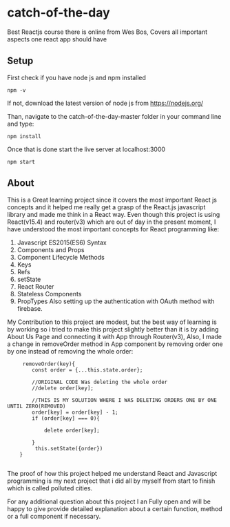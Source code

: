 # catch-of-the-day
Best Reactjs course there is online from Wes Bos, Covers all important aspects one react app should have

## Setup
First check if you have node js and npm installed
```
npm -v
```
If not, download the latest version of node js from https://nodejs.org/

Than, navigate to the catch-of-the-day-master folder in your command line and type:
```
npm install
```
Once that is done start the live server at localhost:3000
```
npm start
```
## About

This is a Great learning project since it covers the most important React js concepts and it helped me really get a grasp of the React.js javascript library and made me think in a React way.
Even though this project is using React(v15.4) and router(v3) which are out of day in the present moment, I have understood the most important concepts for React programming like:
1. Javascript ES2015(ES6) Syntax
2. Components and Props
3. Component Lifecycle Methods
4. Keys
5. Refs
6. setState
7. React Router
8. Stateless Components
9. PropTypes
Also setting up the authentication with OAuth method with firebase.

My Contribution to this project are modest, but the best way of learning is by working so i tried to make this project slightly better than it is by adding About Us Page and connecting it with App through Router(v3), Also,
I made a change in removeOrder method in App component by removing order one by one instead of removing the whole order:
```
     removeOrder(key){
        const order = {...this.state.order};

        //ORIGINAL CODE Was deleting the whole order
        //delete order[key];

        //THIS IS MY SOLUTION WHERE I WAS DELETING ORDERS ONE BY ONE UNTIL ZERO(REMOVED)
        order[key] = order[key] - 1;
        if (order[key] === 0){

            delete order[key];
               
        }
         this.setState({order})
    }
    
```
The proof of how this project helped me understand React and Javascript programming is my next project that i did all by myself from start to finish which is called polluted cities.

For any additional question about this project I an Fully open and will be happy to give provide detailed explanation about a certain function, method or a full component if necessary.

